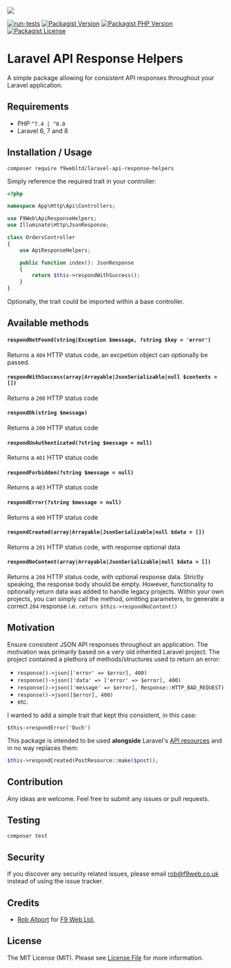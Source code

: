 ![](https://banners.beyondco.de/Laravel%20API%20Response%20Helpers.png?theme=light&packageManager=composer+require&packageName=f9webltd%2Flaravel-api-response-helpers&pattern=brickWall&style=style_1&description=Generate+consistent+API+responses+for+your+Laravel+application&md=1&showWatermark=0&fontSize=100px&images=code)

[![run-tests](https://img.shields.io/github/workflow/status/f9webltd/laravel-api-response-helpers/run-tests?style=flat-square)](https://github.com/f9webltd/laravel-api-response-helpers/actions/workflows/run-tests.yml)
[![Packagist Version](https://img.shields.io/packagist/v/f9webltd/laravel-api-response-helpers?style=flat-square)](https://packagist.org/packages/f9webltd/laravel-api-response-helpers)
[![Packagist PHP Version](
https://img.shields.io/packagist/php-v/f9webltd/laravel-api-response-helpers?style=flat-square)](https://packagist.org/packages/f9webltd/laravel-api-response-helpers)
[![Packagist License](https://img.shields.io/packagist/l/f9webltd/laravel-api-response-helpers?style=flat-square)](https://packagist.org/packages/f9webltd/laravel-api-response-helpers)


# Laravel API Response Helpers

A simple package allowing for consistent API responses throughout your Laravel application.

## Requirements

- PHP `^7.4 | ^8.0`
- Laravel 6, 7 and 8

## Installation / Usage

`composer require f9webltd/laravel-api-response-helpers`


Simply reference the required trait in your controller:

```php
<?php

namespace App\Http\Api\Controllers;

use F9Web\ApiResponseHelpers;
use Illuminate\Http\JsonResponse;

class OrdersController
{
    use ApiResponseHelpers;

    public function index(): JsonResponse
    {
        return $this->respondWithSuccess();
    }
}
```

Optionally, the trait could be imported within a base controller.

## Available methods

#### `respondNotFound(string|Exception $message, ?string $key = 'error')`

Returns a `404` HTTP status code, an excpetion object can optionally be passed.

#### `respondWithSuccess(array|Arrayable|JsonSerializable|null $contents = [])`

Returns a `200` HTTP status code

#### `respondOk(string $message)`

Returns a `200` HTTP status code

#### `respondUnAuthenticated(?string $message = null)`

Returns a `401` HTTP status code

#### `respondForbidden(?string $message = null)`

Returns a `403` HTTP status code

#### `respondError(?string $message = null)`

Returns a `400` HTTP status code

#### `respondCreated(array|Arrayable|JsonSerializable|null $data = [])`

Returns a `201` HTTP status code, with response optional data

#### `respondNoContent(array|Arrayable|JsonSerializable|null $data = [])`

Returns a `204` HTTP status code, with optional response data. Strictly speaking, the response body should be empty. However, functionality to optionally return data was added to handle legacy projects. Within your own projects, you can simply call the method, omitting parameters, to generate a correct `204` response i.e. `return $this->respondNoContent()` 

## Motivation

Ensure consistent JSON API responses throughout an application. The motivation was primarily based on a very old inherited Laravel project. The project contained a plethora of methods/structures used to return an error:

- `response()->json(['error' => $error], 400)`
- `response()->json(['data' => ['error' => $error], 400)`
- `response()->json(['message' => $error], Response::HTTP_BAD_REQUEST)`
- `response()->json([$error], 400)`
- etc.

I wanted to add a simple trait that kept this consistent, in this case:

`$this->respondError('Ouch')`

This package is intended to be used **alongside** Laravel's  [API resources](https://laravel.com/docs/8.x/eloquent-resources) and in no way replaces them:

```php
$this->respondCreated(PostResource::make($post));
```

## Contribution

Any ideas are welcome. Feel free to submit any issues or pull requests.

## Testing

`composer test`

## Security

If you discover any security related issues, please email rob@f9web.co.uk instead of using the issue tracker.

## Credits

- [Rob Allport](https://github.com/ultrono) for [F9 Web Ltd.](https://www.f9web.co.uk)

## License

The MIT License (MIT). Please see [License File](LICENSE) for more information.

